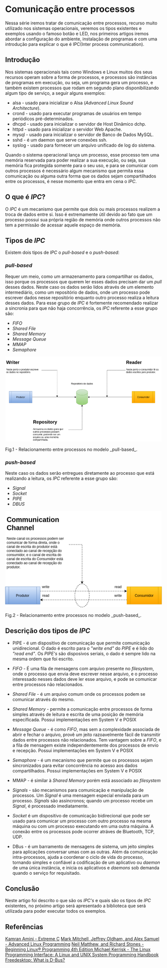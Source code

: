 # Comunicação entre processos

Nessa série iremos tratar de comunicação entre processos, recurso muito utilizado nos sistemas operacionais, veremos os tipos existentes e exemplos usando o famoso botão e LED, nos primeiros artigos iremos abordar a configuração do ambiente, instalação de programas e com uma introdução para explicar o que é IPC(Inter process communication).

## Introdução
Nos sistemas operacionais tais como Windows e Linux muitos dos seus recursos operam
sobre a forma de processos, e processos são instâncias de programas em execução, ou seja, um programa gera um processo, e também 
existem processos que rodam em segundo plano disponibilizando algum tipo
de serviço, a seguir alguns exemplos:


* alsa   - usado para inicializar o Alsa (_Advanced Linux Sound Architecture_).
* crond  - usado para executar programas de usuários em tempo periódicos pré-determinados.
* dhcpd  - usado para inicializar o servidor de Host Dinâmico dchp.
* httpd  - usado para inicializar o servidor Web Apache.
* mysql  - usado para inicializar o servidor de Banco de Dados MySQL.
* sshd   - é um daemon que serve conexões ssh.
* syslog - usado para fornecer um arquivo unificado de log do sistema.

Quando o sistema operacional lança um processo, esse processo tem uma memória reservada para poder realizar a sua execução, ou seja, sua memória fica protegida somente para o seu uso, e para se comunicar com outros processos é necessário algum mecanismo que permita essa comunicação ou alguma outra forma que os dados sejam compartilhados entre os processos, é nesse momento que entra em cena o _IPC_.

## O que é _IPC_?
O _IPC_ é um mecanismo que permite que dois ou mais processos realizem a troca de dados entre si. Isso é extremamente útil devido ao fato que um processo possui sua própria região de memória onde outros processos não tem a permissão de acessar aquele espaço de memória.

## Tipos de _IPC_
Existem dois tipos de _IPC_ o _pull-based_ e o _push-based_:

### _pull-based_ 
Requer um meio, como um armazenamento para compartilhar os dados, isso porque os processos que querem ler esses dados precisam dar um _pull_ desses dados. Neste caso os dados serão lidos através de um elemento intermediário, como um repositório de dados, onde um processo pode escrever dados nesse repositório enquanto outro processo realiza a leitura desses dados. Para esse grupo de _IPC_ é fortemente recomendado realizar a sincronia para que não haja concorrência, os _IPC_ referente a esse grupo são:
    
* _FIFO_
* _Shared File_
* _Shared Memory_
* _Message Queue_
* _MMAP_
* _Semaphore_

<p align="center">
    <img src="img/pull-based.png" />
    <figcaption>Fig.1 - Relacionamento entre processos no modelo _pull-based_.</figcaption>
</p>

### _push-based_
Neste caso os dados serão entregues diretamente ao processo que está realizando a leitura, os _IPC_ referente a esse grupo são:
* _Signal_
* _Socket_
* _PIPE_
* _DBUS_

<p align="center">
    <img src="img/push-based.png" />
    <figcaption>Fig.2 - Relacionamento entre processos no modelo _push-based_.</figcaption>
</p>

## Descrição dos tipos de _IPC_
* PIPE - é um dispositivo de comunicação que permite comunicação unidirecional. O dado é escrito para o _"write end"_ do _PIPE_ e é lido do _"read end"_. Os _PIPE's_ são disposivos seriais, o dado é sempre lido na mesma ordem que foi escrito. 

* _FIFO_ - É uma fila de mensagens com arquivo presente no _filesystem_, onde o processo que envia deve escrever nesse arquivo, e o processo interessado nesses dados deve ler esse arquivo, e pode se comunicar entre processos não relacionados.

* _Shared File_ - é um arquivo comum onde os processos podem se comunicar através do mesmo.

* _Shared Memory_ - permite a comunicação entre processos de forma simples através de leitura e escrita de uma posição de memória específicada. Possui implementações em System V e POSIX

* _Message Queue_ - é como _FIFO_, mas sem a complexidade associada de abrir e fechar o arquivo, provê um jeito razoavelmente fácil de transmitir dados entre processos não relacionados. Tem vantagem sobre a _FIFO_, e a fila de mensagem existe independentemente dos processos de envio e recepção. Possui implementações em System V e POSIX

* _Semaphore_ - é um mecanismo que permite que os processos sejam sincronizados para evitar concorrência no acesso aos dados compartilhados. Possui implementações em System V e POSIX

* MMAP - é similar à _Shared Memory_ porém está associado ao _filesystem_

* _Signals_ - são mecanismos para comunicação e manipulação de processos. Um _Signal_ é uma mensagem especial enviada para um processo. _Signals_ são assincronos; quando um processo recebe um _Signal_, é processado imediatamente.

* _Socket_ é um dispositivo de comunicação bidirecional que pode ser usado para comunicar um processo com outro processo na mesma máquina ou com um processo executando em uma outra máquina. A conexão entre os processos pode ocorrer atráves de Bluetooth, TCP, UDP.

* DBus - é um barramento de mensagens de sistema, um jeito simples para aplicações conversar umas com as outras. Além da comunicação intra-processos, ajuda a coordenar o ciclo de vida do processo, tornando simples e confiável a codificação de um aplicativo ou _daemon_ de uma única instância, e inicia os aplicativos e _daemons_ sob demanda quando o serviço for requisitado.

## Conclusão
Neste artigo foi descrito o que são os _IPC's_ e quais são os tipos de _IPC_ existentes, no próximo artigo será apresentado a biblioteca que será utilizada para poder executar todos os exemplos.

## Referências
[Kamran Amini - Extreme C](https://www.packtpub.com/free-ebook/extreme-c/9781789343625)
[Mark Mitchell, Jeffrey Oldham, and Alex Samuel - Advanced Linux Programming](https://www.amazon.com.br/Advanced-Linux-Programming-CodeSourcery-LLC/dp/0735710430)
[Neil Matthew, and Richard Stones - Beginning Linux® Programming 4th Edition ](https://www.amazon.com.br/Beginning-Linux-Programming-Neil-Matthew/dp/0470147628)
[Michael Kerrisk - The Linux Programming Interface: A Linux and UNIX System Programming Handbook](https://www.amazon.com.br/Linux-Programming-Interface-System-Handbook/dp/1593272200)
[Freedesktop: What is D-Bus?](https://www.freedesktop.org/wiki/Software/dbus/)
